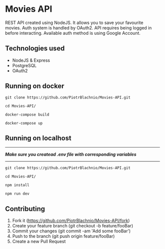 # Movies API
REST API created using NodeJS. It allows you to save your favourite movies. Auth system is handled by OAuth2. API requires being logged in before interacting. Available auth method is using Google Account.

## Technologies used
* NodeJS & Express
* PostgreSQL
* OAuth2

## Running on docker
```
git clone https://github.com/PiotrBlachnio/Movies-API.git
```

```
cd Movies-API/
```

```
docker-compose build
```

```
docker-compose up
```
## Running on localhost
****
**_Make sure you createad .env file with corresponding variables_**

****

```
git clone https://github.com/PiotrBlachnio/Movies-API.git
```

```
cd Movies-API/
```

```
npm install
```

```
npm run dev
```

## Contributing
1. Fork it (https://github.com/PiotrBlachnio/Movies-API/fork)
1. Create your feature branch (git checkout -b feature/fooBar)
1. Commit your changes (git commit -am 'Add some fooBar')
1. Push to the branch (git push origin feature/fooBar)
1. Create a new Pull Request
